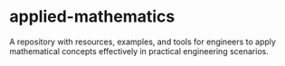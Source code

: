 # applied-mathematics
A repository with resources, examples, and tools for engineers to apply mathematical concepts effectively in practical engineering scenarios.
